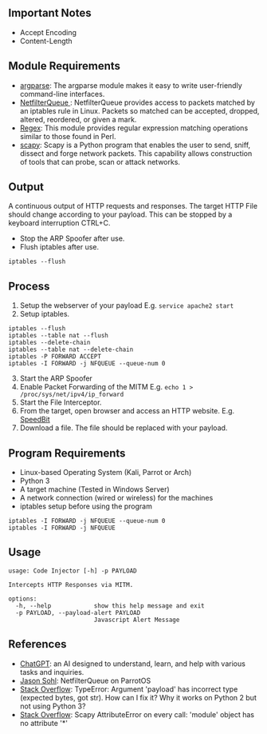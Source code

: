 ## Important Notes

* Accept Encoding
* Content-Length

## Module Requirements

* [argparse](https://docs.python.org/3/library/argparse.html?highlight=argparse): The argparse module makes it easy to write user-friendly command-line interfaces.
* [NetfilterQueue ](https://pypi.org/project/NetfilterQueue/): NetfilterQueue provides access to packets matched by an iptables rule in Linux. Packets so matched can be accepted, dropped, altered, reordered, or given a mark.
* [Regex](https://docs.python.org/3/library/re.html?highlight=re): This module provides regular expression matching operations similar to those found in Perl.
* [scapy](https://scapy.readthedocs.io/en/latest/): Scapy is a Python program that enables the user to send, sniff, dissect and forge network packets. This capability allows construction of tools that can probe, scan or attack networks.

## Output

A continuous output of HTTP requests and responses. The target HTTP File should change according to your payload.
This can be stopped by a keyboard interruption CTRL+C.

* Stop the ARP Spoofer after use.
* Flush iptables after use.
```
iptables --flush
```

## Process

1. Setup the webserver of your payload E.g. ```service apache2 start```
2. Setup iptables.
```
iptables --flush
iptables --table nat --flush
iptables --delete-chain
iptables --table nat --delete-chain
iptables -P FORWARD ACCEPT
iptables -I FORWARD -j NFQUEUE --queue-num 0
```
3. Start the ARP Spoofer
4. Enable Packet Forwarding of the MITM E.g. ```echo 1 > /proc/sys/net/ipv4/ip_forward```
5. Start the File Interceptor.
5. From the target, open browser and access an HTTP website. E.g. [SpeedBit](http://www.speedbit.com/)
6. Download a file. The file should be replaced with your payload.

## Program Requirements

* Linux-based Operating System (Kali, Parrot or Arch)
* Python 3
* A target machine (Tested in Windows Server)
* A network connection (wired or wireless) for the machines
* iptables setup before using the program
```
iptables -I FORWARD -j NFQUEUE --queue-num 0
iptables -I FORWARD -j NFQUEUE
```

## Usage

```
usage: Code Injector [-h] -p PAYLOAD

Intercepts HTTP Responses via MITM.

options:
  -h, --help            show this help message and exit
  -p PAYLOAD, --payload-alert PAYLOAD
                        Javascript Alert Message
```

## References

* [ChatGPT](https://chat.openai.com/): an AI designed to understand, learn, and help with various tasks and inquiries.
* [Jason Sohl](https://www.jasonsohl.com/netfilterqueue-on-parrotos/): NetfilterQueue on ParrotOS
* [Stack Overflow](https://stackoverflow.com/questions/61098923/typeerror-argument-payload-has-incorrect-type-expected-bytes-got-str-how): TypeError: Argument 'payload' has incorrect type (expected bytes, got str). How can I fix it? Why it works on Python 2 but not using Python 3?
* [Stack Overflow](https://stackoverflow.com/questions/22130342/scapy-attributeerror-on-every-call-module-object-has-no-attribute): Scapy AttributeError on every call: 'module' object has no attribute '*'

